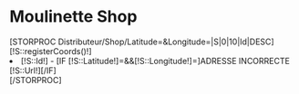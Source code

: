 <H1>Moulinette Shop</H1>
[STORPROC Distributeur/Shop/Latitude=&Longitude=|S|0|10|Id|DESC]
    [!S::registerCoords()!]
    <li>[!S::Id!] - [IF [!S::Latitude!]=&&[!S::Longitude!]=]ADRESSE INCORRECTE [!S::Url!][/IF]</li>
[/STORPROC]